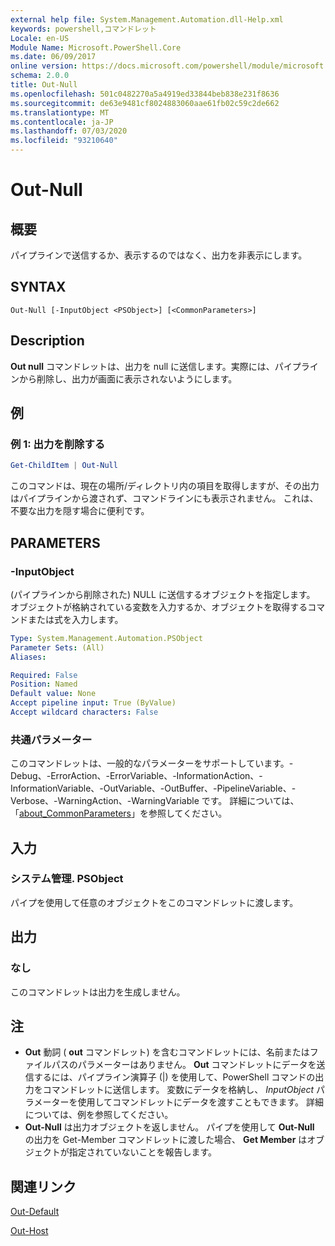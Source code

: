 ```yaml
---
external help file: System.Management.Automation.dll-Help.xml
keywords: powershell,コマンドレット
Locale: en-US
Module Name: Microsoft.PowerShell.Core
ms.date: 06/09/2017
online version: https://docs.microsoft.com/powershell/module/microsoft.powershell.core/out-null?view=powershell-7&WT.mc_id=ps-gethelp
schema: 2.0.0
title: Out-Null
ms.openlocfilehash: 501c0482270a5a4919ed33844beb838e231f8636
ms.sourcegitcommit: de63e9481cf8024883060aae61fb02c59c2de662
ms.translationtype: MT
ms.contentlocale: ja-JP
ms.lasthandoff: 07/03/2020
ms.locfileid: "93210640"
---
```

# Out-Null

## 概要
パイプラインで送信するか、表示するのではなく、出力を非表示にします。

## SYNTAX

```
Out-Null [-InputObject <PSObject>] [<CommonParameters>]
```

## Description

**Out null** コマンドレットは、出力を null に送信します。実際には、パイプラインから削除し、出力が画面に表示されないようにします。

## 例

### 例 1: 出力を削除する

```powershell
Get-ChildItem | Out-Null
```

このコマンドは、現在の場所/ディレクトリ内の項目を取得しますが、その出力はパイプラインから渡されず、コマンドラインにも表示されません。
これは、不要な出力を隠す場合に便利です。

## PARAMETERS

### -InputObject

(パイプラインから削除された) NULL に送信するオブジェクトを指定します。
オブジェクトが格納されている変数を入力するか、オブジェクトを取得するコマンドまたは式を入力します。

```yaml
Type: System.Management.Automation.PSObject
Parameter Sets: (All)
Aliases:

Required: False
Position: Named
Default value: None
Accept pipeline input: True (ByValue)
Accept wildcard characters: False
```

### 共通パラメーター

このコマンドレットは、一般的なパラメーターをサポートしています。-Debug、-ErrorAction、-ErrorVariable、-InformationAction、-InformationVariable、-OutVariable、-OutBuffer、-PipelineVariable、-Verbose、-WarningAction、-WarningVariable です。 詳細については、「[about_CommonParameters](https://go.microsoft.com/fwlink/?LinkID=113216)」を参照してください。

## 入力

### システム管理. PSObject

パイプを使用して任意のオブジェクトをこのコマンドレットに渡します。

## 出力

### なし

このコマンドレットは出力を生成しません。

## 注

* **Out** 動詞 ( **out** コマンドレット) を含むコマンドレットには、名前またはファイルパスのパラメーターはありません。 **Out** コマンドレットにデータを送信するには、パイプライン演算子 (|) を使用して、PowerShell コマンドの出力をコマンドレットに送信します。 変数にデータを格納し、 *InputObject* パラメーターを使用してコマンドレットにデータを渡すこともできます。 詳細については、例を参照してください。
* **Out-Null** は出力オブジェクトを返しません。 パイプを使用して **Out-Null** の出力を Get-Member コマンドレットに渡した場合、 **Get Member** はオブジェクトが指定されていないことを報告します。

## 関連リンク

[Out-Default](Out-Default.md)

[Out-Host](Out-Host.md)
